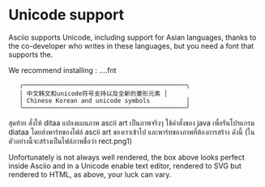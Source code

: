# Unicode support

Asciio supports Unicode, including support for Asian languages, thanks to the co-developer who writes in these languages, but you need a font that supports the.

We recommend installing : ....fnt


       ╭─────────────────────────────────────────────╮
       │ 中文韩文和unicode符号支持以及全新的菱形元素 │
       │ Chinese Korean and unicode symbols          │
       ╰─────────────────────────────────────────────╯

สุดท้าย สั่งให้ ditaa แปลงแผนภาพ ascii art เป็นภาพจริงๆ
ใช้คำสั่งของ java เพื่อรันโปรแกรม diataa โดยส่งพาร์ทของไฟล์ 
ascii art ของเราเข้าไป และพาร์ทของภาพที่ต้องการสร้าง 
ดังนี้ (ในตัวอย่างนี้จะสร้างเป็นไฟล์ภาพชื่อว่า rect.png1)


Unfortunately is not always well rendered, the box above looks perfect inside Asciio and in a Unicode enable text editor, rendered to SVG  but rendered to HTML, as above, your luck can vary.
